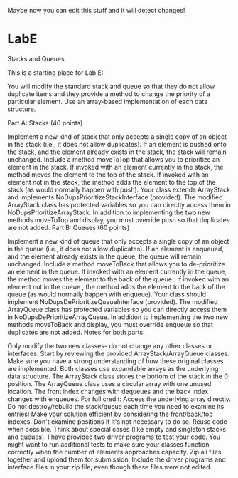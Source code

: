 Maybe now you can edit this stuff and it will detect changes!

# LabE
Stacks and Queues

This is a starting place for Lab E:

You will modify the standard stack and queue so that they do not allow duplicate items and they provide a method to change the priority of a particular element. Use an array-based implementation of each data structure.

Part A: Stacks (40 points)

Implement a new kind of stack that only accepts a single copy of an object in the stack (i.e., it does not allow duplicates).
If an element is pushed onto the stack, and the element already exists in the stack, the stack will remain unchanged.
Include a method moveToTop that allows you to prioritize an element in the stack.
If invoked with an element currently in the stack, the method moves the element to the top of the stack.
If invoked with an element not in the stack, the method adds the element to the top of the stack (as would normally happen with push).
Your class extends ArrayStack and implements NoDupsPrioritizeStackInterface (provided).
The modified ArrayStack class has protected variables so you can directly access them in NoDupsPrioritizeArrayStack.
In addition to implementing the two new methods moveToTop and display, you must override push so that duplicates are not added.
Part B: Queues (60 points)

Implement a new kind of queue that only accepts a single copy of an object in the queue (i.e., it does not allow duplicates).
If an element is enqueued, and the element already exists in the queue, the queue will remain unchanged.
Include a method moveToBack that allows you to de-prioritize an element in the queue.
If invoked with an element currently in the queue, the method moves the element to the back of the queue .
If invoked with an element not in the queue , the method adds the element to the back of the queue (as would normally happen with enqueue).
Your class should implement NoDupsDePrioritizeQueueInterface (provided).
The modified ArrayQueue class has protected variables so you can directly access them in NoDupsDePrioritizeArrayQueue.
In addition to implementing the two new methods moveToBack and display, you must override enqueue so that duplicates are not added.
Notes for both parts:

Only modify the two new classes- do not change any other classes or interfaces.
Start by reviewing the provided ArrayStack/ArrayQueue classes. 
Make sure you have a strong understanding of how these original classes are implemented.
Both classes use expandable arrays as the underlying data structure.
The ArrayStack class stores the bottom of the stack in the 0 position.
The ArrayQueue class uses a circular array with one unused location. The front index changes with dequeues and the back index changes with enqueues.
For full credit:
Access the underlying array directly. Do not destroy/rebuild the stack/queue each time you need to examine its entries!
Make your solution efficient by considering the front/back/top indexes. Don't examine positions if it's not necessary to do so.
Reuse code when possible.
Think about special cases (like empty and singleton stacks and queues).
I have provided two driver programs to test your code.
You might want to run additional tests to make sure your classes function correctly when the number of elements approaches capacity.
Zip all files together and upload them for submission. Include the driver programs and interface files in your zip file, even though these files were not edited.
